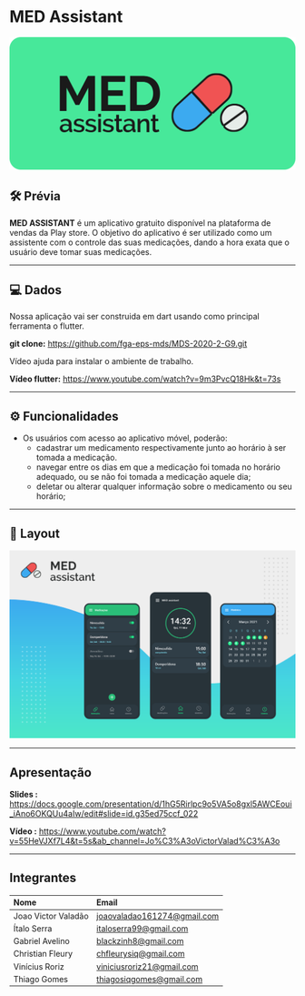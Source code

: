 # MED Assistant

![teste](docs/assets/MED-logo.png)

## 🛠 Prévia

<b>MED ASSISTANT</b> é um aplicativo gratuito disponível na 
plataforma de vendas da Play store. O objetivo do aplicativo é 
ser utilizado como um assistente com o controle das suas 
medicações, dando a hora exata que o usuário deve tomar suas 
medicações.

---

## 💻 Dados


Nossa aplicação vai ser construida em dart usando como principal ferramenta o flutter.

<b>git clone:</b> https://github.com/fga-eps-mds/MDS-2020-2-G9.git

Vídeo ajuda para instalar o ambiente de trabalho.

<b>Vídeo flutter:</b> https://www.youtube.com/watch?v=9m3PvcQ18Hk&t=73s

---

## ⚙️ Funcionalidades

- Os usuários com acesso ao aplicativo móvel, poderão:
  - cadastrar um medicamento respectivamente junto ao horário à ser tomada a medicação.
  - navegar entre os dias em que a medicação foi tomada no horário adequado, ou se não foi tomada a medicação aquele dia;
  - deletar ou alterar qualquer informação sobre o medicamento ou seu horário;

---

## 🎨 Layout

![showcase](docs/assets/Showcase.png)

---

## Apresentação

<b>Slides :</b> https://docs.google.com/presentation/d/1hG5Rirlpc9o5VA5o8gxl5AWCEoui_iAno6OKQUu4aIw/edit#slide=id.g35ed75ccf_022

<b>Vídeo :</b> https://www.youtube.com/watch?v=55HeVJXf7L4&t=5s&ab_channel=Jo%C3%A3oVictorValad%C3%A3o

---

## Integrantes

|**Nome**|**Email**|
|:-|:-|
Joao Victor Valadão|joaovaladao161274@gmail.com
Ítalo Serra|italoserra99@gmail.com
Gabriel Avelino|	blackzinh8@gmail.com
Christian Fleury|	chfleurysiq@gmail.com
Vinícius Roriz|viniciusroriz21@gmail.com
Thiago Gomes|	thiagosiqgomes@gmail.com
